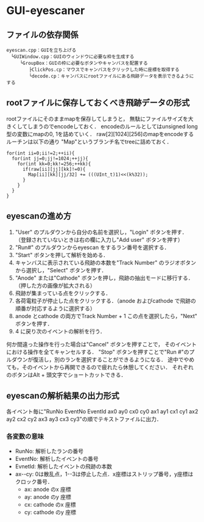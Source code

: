 # GUI-eyescaner
## ファイルの依存関係
```
eyescan.cpp：GUIを立ち上げる
　└GUIWindow.cpp：GUIのウィンドウに必要な枠を生成する
　　　└GroupBox：GUIの枠に必要なボタンやキャンバスを配置する
　　　　　├ClickPos.cp：マウスでキャンバスをクリックした時に座標を取得する
　　　　　└decode.cp：キャンバスにrootファイルにある飛跡データを表示できるようにする
```

## rootファイルに保存しておくべき飛跡データの形式
rootファイルにそのままmapを保存してしまうと，
無駄にファイルサイズを大きくしてしまうのでencodeしておく．
encodeのルールとしてはunsigned long 型の変数にmapの0, 1を詰めていく．
raw[2][1024][256]のmapをencodeするルーチンは以下の通り
"Map"というブランチ名でtreeに詰めておく．

```
for(int ii=0;ii!=2;++ii){
  for(int jj=0;jj!=1024;++jj){
    for(int kk=0;kk!=256;++kk){
      if(raw[ii][jj][kk]!=0){
        Map[ii][kk][jj/32] += (((UInt_t)1)<<(k%32));
      }
    }
  }
}
```

## eyescanの進め方
1. "User" のプルダウンから自分の名前を選択し，"Login" ボタンを押す．
（登録されていないときは右の欄に入力し"Add user" ボタンを押す）
2. "Run#" のプルダウンからeyescan をするラン番号を選択する．
3. "Start" ボタンを押して解析を始める．
4. キャンバスに表示されている飛跡の本数を"Track Number" のラジオボタンから選択し，"Select" ボタンを押す．
5. "Anode" または"Cathode" ボタンを押し，飛跡の抽出モードに移行する．（押した方の画像が拡大される）
6. 飛跡が集まっている点をクリックする．
7. 各荷電粒子が停止した点をクリックする．（anode およびcathode で飛跡の順番が対応するように選択する）
8. anode とcathode の両方でTrack Number + 1 この点を選択したら，"Next" ボタンを押す．
9. 4 に戻り次のイベントの解析を行う．

何か間違った操作を行った場合は"Cancel" ボタンを押すことで，
そのイベントにおける操作を全てキャンセルする．
"Stop" ボタンを押すことで"Run #"のプルダウンが復活し，別のランを選択することができるようになる．
途中でやめても，そのイベントから再開できるので疲れたら休憩してください．
それぞれのボタンはAlt + 頭文字でショートカットできる．

## eyescanの解析結果の出力形式
各イベント毎に"RunNo EventNo EventId ax0 ay0 cx0 cy0 ax1 ay1 cx1 cy1 ax2 ay2 cx2 cy2 ax3 ay3 cx3 cy3"の順でテキストファイルに出力．
### 各変数の意味
- RunNo: 解析したランの番号
- EventNo: 解析したイベントの番号
- EvnetId: 解析したイベントの飛跡の本数
- ax--cy: 0は散乱点，1--3は停止した点．x座標はストリップ番号，y座標はクロック番号．
  - ax: anode のx 座標
  - ay: anode のy 座標
  - cx: cathode のx 座標
  - cy: cathode のy 座標